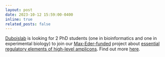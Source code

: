 ```yaml
---
layout: post
date: 2023-10-12 15:59:00-0400
inline: true
related_posts: false
---
```

[Duboislab](https://www.duboislab.org/) is looking for 2 PhD students (one in bioinformatics and one in experimental biology) to join our [Max-Eder-funded]( https://www.krebshilfe.de/forschen/foerderung/foerderprogramme/nachwuchsfoerderung/max-eder-nachwuchsgruppen/) project about [essential regulatory elements of high-level amplicons](/projects/1_project_ME/). Find out more [here](https://www.duboislab.org/2023/10/12/PhDs.html). 
